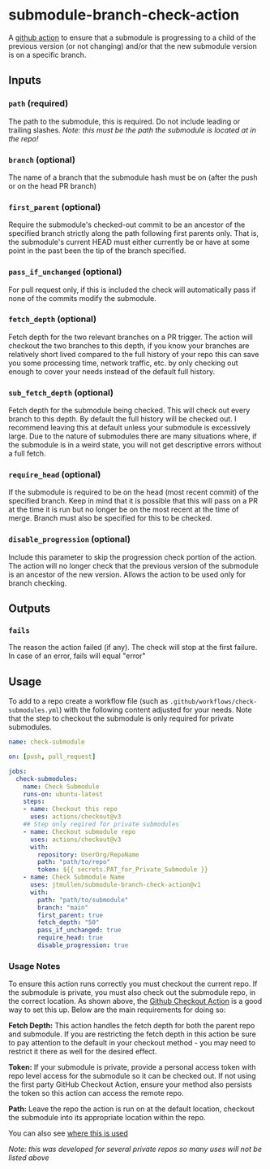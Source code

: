 # submodule-branch-check-action
A [github action](https://help.github.com/en/actions) to ensure that a submodule is progressing to a child of the previous version (or not changing) and/or that the new submodule version is on a specific branch. 


## Inputs
### `path` (required)
The path to the submodule, this is required. Do not include leading or trailing slashes. 
*Note: this must be the path the submodule is located at in the repo!*

### `branch` (optional)
The name of a branch that the submodule hash must be on (after the push or on the head PR branch)

### `first_parent` (optional)
Require the submodule's checked-out commit to be an ancestor of the specified branch strictly along the path following first parents only.  That is, the submodule's current HEAD must either currently be or have at some point in the past been the tip of the branch specified.

### `pass_if_unchanged` (optional)
For pull request only, if this is included the check will automatically pass if none of the commits modify the submodule. 

### `fetch_depth` (optional)
Fetch depth for the two relevant branches on a PR trigger. The action will checkout the two branches to this depth, if you know your branches are relatively short lived compared to the full history of your repo this can save you some processing time, network traffic, etc. by only checking out enough to cover your needs instead of the default full history.

### `sub_fetch_depth` (optional)
Fetch depth for the submodule being checked. This will check out every branch to this depth. By default the full history will be checked out. I recommend leaving this at default unless your submodule is excessively large. Due to the nature of submodules there are many situations where, if the submodule is in a weird state, you will not get descriptive errors without a full fetch. 

### `require_head` (optional)
If the submodule is required to be on the head (most recent commit) of the specified branch. Keep in mind that it is possible that this will pass on a PR at the time it is run but no longer be on the most recent at the time of merge. Branch must also be specified for this to be checked.

### `disable_progression` (optional)
Include this parameter to skip the progression check portion of the action. The action will no longer check that the previous version of the submodule is an ancestor of the new version. Allows the action to be used only for branch checking.

## Outputs
### `fails`
The reason the action failed (if any). The check will stop at the first failure. In case of an error, fails will equal "error"

## Usage
To add to a repo create a workflow file (such as `.github/workflows/check-submodules.yml`) with the following content adjusted for your needs. Note that the step to checkout the submodule is only required for private submodules. 
```yml
name: check-submodule

on: [push, pull_request]

jobs:
  check-submodules:
    name: Check Submodule
    runs-on: ubuntu-latest
    steps:
    - name: Checkout this repo
      uses: actions/checkout@v3
    ## Step only reqired for private submodules
    - name: Checkout submodule repo
      uses: actions/checkout@v3
      with:
        repository: UserOrg/RepoName
        path: "path/to/repo"
        token: ${{ secrets.PAT_for_Private_Submodule }}
    - name: Check Submodule Name
      uses: jtmullen/submodule-branch-check-action@v1
      with:
        path: "path/to/submodule"
        branch: "main"
        first_parent: true
        fetch_depth: "50"
        pass_if_unchanged: true
        require_head: true
		disable_progression: true
```

### Usage Notes
To ensure this action runs correctly you must checkout the current repo. If the submodule is private, you must also check out the submodule repo, in the correct location. As shown above, the [Github Checkout Action](https://github.com/actions/checkout/) is a good way to set this up. Below are the main requirements for doing so:

**Fetch Depth:** This action handles the fetch depth for both the parent repo and submodule. If you are restricting the fetch depth in this action be sure to pay attention to the default in your checkout method - you may need to restrict it there as well for the desired effect.

**Token:** If your submodule is private, provide a personal access token with repo level access for the submodule so it can be checked out. If not using the first party GitHub Checkout Action, ensure your method also persists the token so this action can access the remote repo.  

**Path:** Leave the repo the action is run on at the default location, checkout the submodule into its appropriate location within the repo. 


You can also see [where this is used](https://github.com/search?l=YAML&q=submodule-branch-check-action&type=Code)

*Note: this was developed for several private repos so many uses will not be listed above*

